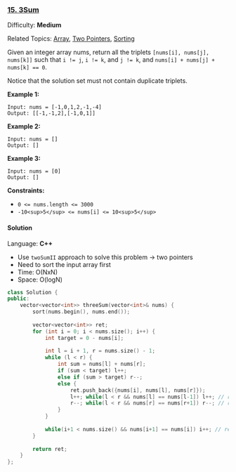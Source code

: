 ### [15\. 3Sum](https://leetcode.com/problems/3sum/)

Difficulty: **Medium**

Related Topics: [Array](https://leetcode.com/tag/array/), [Two Pointers](https://leetcode.com/tag/two-pointers/), [Sorting](https://leetcode.com/tag/sorting/)


Given an integer array nums, return all the triplets `[nums[i], nums[j], nums[k]]` such that `i != j`, `i != k`, and `j != k`, and `nums[i] + nums[j] + nums[k] == 0`.

Notice that the solution set must not contain duplicate triplets.

**Example 1:**

```
Input: nums = [-1,0,1,2,-1,-4]
Output: [[-1,-1,2],[-1,0,1]]
```

**Example 2:**

```
Input: nums = []
Output: []
```

**Example 3:**

```
Input: nums = [0]
Output: []
```

**Constraints:**

*   `0 <= nums.length <= 3000`
*   `-10<sup>5</sup> <= nums[i] <= 10<sup>5</sup>`


#### Solution

Language: **C++**

* Use `twoSumII` approach to solve this problem -> two pointers
* Need to sort the input array first
* Time: O(NxN)
* Space: O(logN)

```c++
class Solution {
public:
    vector<vector<int>> threeSum(vector<int>& nums) {
        sort(nums.begin(), nums.end());
        
        vector<vector<int>> ret;
        for (int i = 0; i < nums.size(); i++) {
            int target = 0 - nums[i];
            
            int l = i + 1, r = nums.size() - 1;
            while (l < r) {
                int sum = nums[l] + nums[r];
                if (sum < target) l++; 
                else if (sum > target) r--;
                else {
                    ret.push_back({nums[i], nums[l], nums[r]});
                    l++; while(l < r && nums[l] == nums[l-1]) l++; // remove duplicate
                    r--; while(l < r && nums[r] == nums[r+1]) r--; // remove duplicate
                }
            }
            
            while(i+1 < nums.size() && nums[i+1] == nums[i]) i++; // remove duplicate
        }
        
        return ret;
    }
};
```